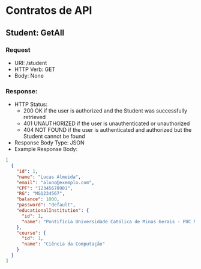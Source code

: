 # Contratos de API

## Student: GetAll

### Request
- URI: /student
- HTTP Verb: GET
- Body: None

### Response:
- HTTP Status:
  - 200 OK if the user is authorized and the Student was successfully retrieved
  - 401 UNAUTHORIZED if the user is unauthenticated or unauthorized
  - 404 NOT FOUND if the user is authenticated and authorized but the Student cannot be found
- Response Body Type: JSON
- Example Response Body:
```json
[
  {
    "id": 1,
    "name": "Lucas Almeida",
    "email": "aluno@exemplo.com",
    "CPF": "12345678901",
    "RG": "MG1234567",
    "balance": 1000,
    "password": "default",
    "educationalInstitution": {
      "id": 1,
      "name": "Pontifícia Universidade Católica de Minas Gerais - PUC Minas"
    },
    "course": {
      "id": 1,
      "name": "Ciência da Computação"
    }
  }
]
```